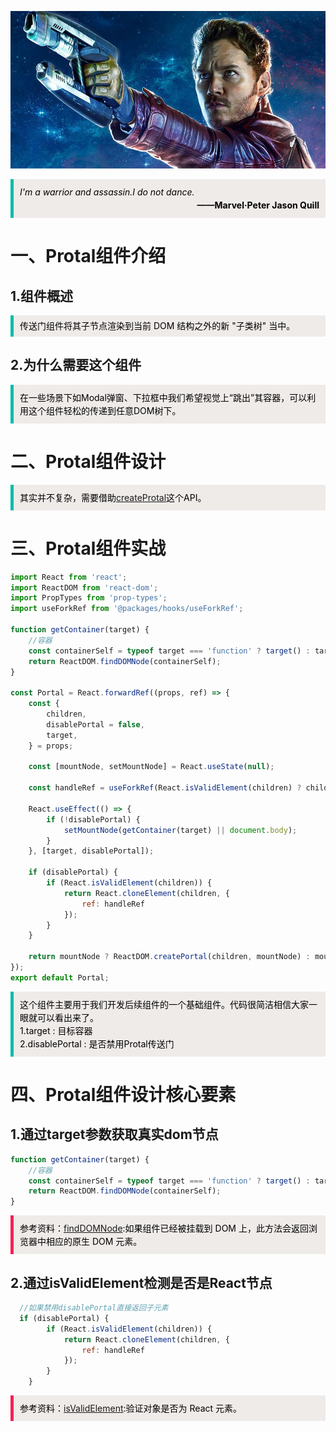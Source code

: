 ![哈哈](./assets/protal/star.jpg)


<blockquote style='padding: 10px; font-size: 1em; margin: 1em 0px; color: rgb(0, 0, 0); border-left: 5px solid rgba(0,189,170,1); background: rgb(239, 235, 233);line-height:1.5;'>
    <div>
        <div><i>I'm a warrior and assassin.I do not dance.</i></div>
        <div style="text-align:right;"><b>——Marvel·Peter Jason Quill</b></div>
    <div> 
    
</blockquote>

# 一、Protal组件介绍

## 1.组件概述
<blockquote style='padding: 10px; font-size: 1em; margin: 1em 0px; color: rgb(0, 0, 0); border-left: 5px solid rgba(0,189,170,1); background: rgb(239, 235, 233);line-height:1;'>
    传送门组件将其子节点渲染到当前 DOM 结构之外的新 "子类树" 当中。
</blockquote>

## 2.为什么需要这个组件
<blockquote style='padding: 10px; font-size: 1em; margin: 1em 0px; color: rgb(0, 0, 0); border-left: 5px solid rgba(0,189,170,1); background: rgb(239, 235, 233);line-height:1.5;'>
    <div>在一些场景下如Modal弹窗、下拉框中我们希望视觉上“跳出”其容器，可以利用这个组件轻松的传递到任意DOM树下。</div>
</blockquote>

# 二、Protal组件设计

<blockquote style='padding: 10px; font-size: 1em; margin: 1em 0px; color: rgb(0, 0, 0); border-left: 5px solid rgba(0,189,170,1); background: rgb(239, 235, 233);line-height:1.5;'>
   其实并不复杂，需要借助<a href="https://zh-hans.reactjs.org/docs/react-dom.html#createportal">createProtal</a>这个API。
</blockquote>

# 三、Protal组件实战

```js
import React from 'react';
import ReactDOM from 'react-dom';
import PropTypes from 'prop-types';
import useForkRef from '@packages/hooks/useForkRef';

function getContainer(target) {
    //容器
    const containerSelf = typeof target === 'function' ? target() : target;
    return ReactDOM.findDOMNode(containerSelf);
}

const Portal = React.forwardRef((props, ref) => {
    const {
        children,
        disablePortal = false,
        target,
    } = props;

    const [mountNode, setMountNode] = React.useState(null);

    const handleRef = useForkRef(React.isValidElement(children) ? children.ref : null, ref);

    React.useEffect(() => {
        if (!disablePortal) {
            setMountNode(getContainer(target) || document.body);
        }
    }, [target, disablePortal]);

    if (disablePortal) {
        if (React.isValidElement(children)) {
            return React.cloneElement(children, {
                ref: handleRef
            });
        }
    }

    return mountNode ? ReactDOM.createPortal(children, mountNode) : mountNode;
}); 
export default Portal;
```




<blockquote style='padding: 10px; font-size: 1em; margin: 1em 0px; color: rgb(0, 0, 0); border-left: 5px solid rgba(0,189,170,1); background: rgb(239, 235, 233);line-height:1.5;'>
   这个组件主要用于我们开发后续组件的一个基础组件。代码很简洁相信大家一眼就可以看出来了。<br />
   1.target : 目标容器<br />
   2.disablePortal : 是否禁用Protal传送门<br />
</blockquote>


# 四、Protal组件设计核心要素

## 1.通过target参数获取真实dom节点

```js
function getContainer(target) {
    //容器
    const containerSelf = typeof target === 'function' ? target() : target;
    return ReactDOM.findDOMNode(containerSelf);
}
```
 <blockquote style='padding: 10px; font-size: 1em; margin: 1em 0px; color: rgb(0, 0, 0); border-left: 5px solid rgba(247, 31, 85,1); background: rgb(239, 235, 233);line-height:1.5;'>
   参考资料：<a href="https://zh-hans.reactjs.org/docs/react-dom.html#finddomnode">findDOMNode</a>:如果组件已经被挂载到 DOM 上，此方法会返回浏览器中相应的原生 DOM 元素。
</blockquote>

 ## 2.通过isValidElement检测是否是React节点
```js
  //如果禁用disablePortal直接返回子元素
  if (disablePortal) {
        if (React.isValidElement(children)) {
            return React.cloneElement(children, {
                ref: handleRef
            });
        }
    }
```
<blockquote style='padding: 10px; font-size: 1em; margin: 1em 0px; color: rgb(0, 0, 0); border-left: 5px solid rgba(247, 31, 85,1); background: rgb(239, 235, 233);line-height:1.5;'>
   参考资料：<a href="https://zh-hans.reactjs.org/docs/react-api.html#isvalidelement">isValidElement</a>:验证对象是否为 React 元素。
</blockquote> 
 

